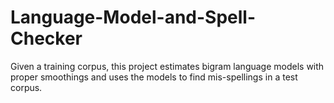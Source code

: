 # Language-Model-and-Spell-Checker
Given a training corpus, this project estimates bigram language models with proper smoothings and uses the models to find mis-spellings in a test corpus.
